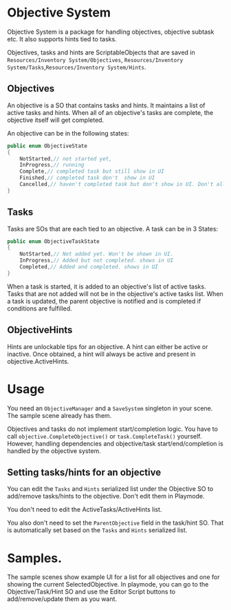 # Objective System
Objective System is a package for handling objectives, objective subtask etc. It also supports hints tied to tasks. 

Objectives, tasks and hints are ScriptableObjects that are saved in `Resources/Inventory System/Objectives`, `Resources/Inventory System/Tasks`,`Resources/Inventory System/Hints`.

## Objectives
An objective is a SO that contains tasks and hints. It maintains a list of active tasks and hints. When all of an objective's tasks are complete, the objective itself will get completed. 

An objective can be in the following states:
```csharp
public enum ObjectiveState
{
    NotStarted,// not started yet,
    InProgress,// running
    Complete,// completed task but still show in UI
    Finished,// completed task don't  show in UI
    Cancelled,// haven't completed task but don't show in UI. Don't allow adding this objective again
}
```
## Tasks
Tasks are SOs that are each tied to an objective. A task can be in 3 States:
```csharp
public enum ObjectiveTaskState
{
    NotStarted,// Not added yet. Won't be shown in UI. 
    InProgress,// Added but not completed. shows in UI
    Completed,// Added and completed. shows in UI
}
```
When a task is started, it is added to an objective's list of active tasks. Tasks that are not added will not be in the objective's active tasks list.
When a task is updated, the parent objective is notified and is completed if conditions are fulfilled.

## ObjectiveHints
Hints are unlockable tips for an objective. A hint can either be active or inactive. Once obtained, a hint will always be active and present in objective.ActiveHints.

# Usage
You need an `ObjectiveManager` and a `SaveSystem` singleton in your scene. The sample scene already has them.

Objectives and tasks do not implement start/completion logic. You have to call `objective.CompleteObjective()` or `task.CompleteTask()` yourself. However, handling dependencies and objective/task start/end/completion is handled by the objective system.


## Setting tasks/hints for an objective
You can edit the `Tasks` and `Hints` serialized list under the Objective SO to add/remove tasks/hints to the objective. Don't edit them in Playmode.

You don't need to edit the ActiveTasks/ActiveHints list.

You also don't need to set the `ParentObjective` field in the task/hint SO. That is automatically set based on the `Tasks` and `Hints` serialized list.

# Samples.
The sample scenes show example UI for a list for all objectives and one for showing the current SelectedObjective. 
In playmode, you can go to the Objective/Task/Hint SO and use the Editor Script buttons to add/remove/update them as you want.



 
 
